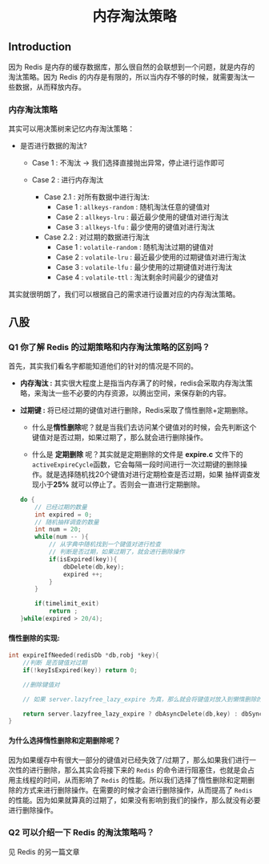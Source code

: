 # <center>内存淘汰策略</center>

## Introduction

因为 Redis 是内存的缓存数据库，那么很自然的会联想到一个问题，就是内存的淘汰策略。因为 Redis 的内存是有限的，所以当内存不够的时候，就需要淘汰一些数据，从而释放内存。


### 内存淘汰策略

其实可以用决策树来记忆内存淘汰策略：

- 是否进行数据的淘汰?

    - Case 1 : 不淘汰 -> 我们选择直接抛出异常，停止进行运作即可
    - Case 2 : 进行内存淘汰

        - Case 2.1 : 对所有数据中进行淘汰:
            - Case 1 : `allkeys-random` : 随机淘汰任意的键值对
            - Case 2 : `allkeys-lru` : 最近最少使用的键值对进行淘汰
            - Case 3 : `allkeys-lfu` : 最少使用的键值对进行淘汰
        - Case 2.2 : 对过期的数据进行淘汰
            - Case 1 : `volatile-random` : 随机淘汰过期的键值对
            - Case 2 : `volatile-lru` : 最近最少使用的过期键值对进行淘汰
            - Case 3 : `volatile-lfu` : 最少使用的过期键值对进行淘汰
            - Case 4 : `volatile-ttl` : 淘汰剩余时间最少的键值对

其实就很明朗了，我们可以根据自己的需求进行设置对应的内存淘汰策略。


## 八股
### Q1 你了解 Redis 的过期策略和内存淘汰策略的区别吗？

首先，其实我们看名字都能知道他们的针对的情况是不同的。

- **内存淘汰 :** 其实很大程度上是指当内存满了的时候，redis会采取内存淘汰策略，来淘汰一些不必要的内存资源，以腾出空间，来保存新的内容。

- **过期键 :** 将已经过期的键值对进行删除，Redis采取了惰性删除+定期删除。

    - 什么是**惰性删除**呢？就是当我们去访问某个键值对的时候，会先判断这个键值对是否过期，如果过期了，那么就会进行删除操作。

    - 什么是 **定期删除** 呢？其实就是定期删除的文件是 **expire.c** 文件下的`activeExpireCycle`函数，它会每隔一段时间进行一次过期键的删除操作。就是选择随机找20个键值对进行定期检查是否过期，如果 抽样调查发现小于**25%** 就可以停止了。否则会一直进行定期删除。 

    ```c
    do {
        // 已经过期的数量
        int expired = 0;
        // 随机抽样调查的数量
        int num = 20;
        while(num -- ){
            // 从字典中随机找到一个键值对进行检查
            // 判断是否过期，如果过期了，就会进行删除操作
            if(isExpired(key)){
                dbDelete(db,key);
                expired ++;
            }
        }

        if(timelimit_exit) 
            return ;
    }while(expired > 20/4);
    ```

#### 惰性删除的实现:

```c
int expireIfNeeded(redisDb *db,robj *key){
    //判断 是否键值对过期
    if(!keyIsExpired(key)) return 0;

    //删除键值对

    // 如果 server.lazyfree_lazy_expire 为真，那么就会将键值对放入到懒惰删除的链表中

    return server.lazyfree_lazy_expire ? dbAsyncDelete(db,key) : dbSyncDelete(db,key);
}
```

#### 为什么选择惰性删除和定期删除呢？

因为如果缓存中有很大一部分的键值对已经失效了/过期了，那么如果我们进行一次性的进行删除，那么其实会将接下来的 `Redis` 的命令进行阻塞住，也就是会占用主线程的时间，从而影响了 `Redis` 的性能。所以我们选择了惰性删除和定期删除的方式来进行删除操作。在需要的时候才会进行删除操作，从而提高了 `Redis` 的性能。因为如果就算真的过期了，如果没有影响到我们的操作，那么就没有必要进行删除操作。

### Q2 可以介绍一下 Redis 的淘汰策略吗？
见 Redis 的另一篇文章 